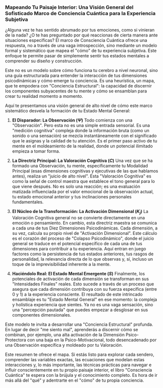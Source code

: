### **Mapeando Tu Paisaje Interior: Una Visión General del Sofisticado Marco de Conciencia Cuántica para la Experiencia Subjetiva**
¿Alguna vez te has sentido abrumado por tus emociones, como si vinieran de la nada? ¿O te has preguntado por qué reaccionas de cierta manera ante situaciones específicas? El marco de Consciencia Cuántica ofrece una respuesta, no a través de una vaga introspección, sino mediante un modelo formal y sistemático que mapea el "cómo" de tu experiencia subjetiva. Este enfoque te permite pasar de simplemente sentir tus estados mentales a comprender su diseño y construcción.

Este no es un modelo sobre cómo funciona tu cerebro a nivel neuronal, sino una guía estructurada para entender la interacción de tus dimensiones psicodinámicas y cómo emerge tu conciencia. Es una heurística, un mapa, que te empodera con "Conciencia Estructural": la capacidad de discernir los componentes subyacentes de tu mente y cómo se ensamblan para crear tu realidad momento a momento.

Aquí te presentamos una visión general de alto nivel de cómo este marco sistemático desvela la formación de tu Estado Mental General:

1.  **El Disparador: La Observación ($\Psi$)**
    Todo comienza con una "Observación". Pero esta no es una simple entrada sensorial. Es una "medición cognitiva" compleja donde la información bruta (como un sonido o una sensación) se mezcla instantáneamente con el significado que le asignas y la calidad de tu atención. Es el primer paso activo de tu mente en el moldeamiento de la realidad, donde un potencial ilimitado empieza a tomar forma.

2.  **La Directriz Principal: La Valoración Cognitiva ($C$)**
    Una vez que se ha formado una Observación, tu mente, específicamente tu Modalidad Principal (esas dimensiones cognitivas y ejecutivas de las que hablamos antes), realiza un "juicio de alto nivel". Esta "Valoración Cognitiva" es como la señal de control maestra que establece el tono general para lo que viene después. No es solo una reacción; es una evaluación matizada influenciada por el valor emocional de la observación actual, tu estado emocional anterior y tus inclinaciones personales fundamentales.

3.  **El Núcleo de la Transformación: La Activación Dimensional ($K_j$)**
    La Valoración Cognitiva general no se convierte directamente en una emoción o pensamiento. En cambio, esta directriz maestra se comunica a cada una de tus Diez Dimensiones Psicodinámicas. Cada dimensión, a su vez, calcula su propio nivel de "Activación Dimensional". Este cálculo es el corazón del proceso de "Colapso Psicodinámico", donde el juicio general se traduce en el potencial específico de cada una de tus dimensiones para contribuir a tu experiencia. Aquí entran en juego factores como la persistencia de tus estados anteriores, tus rasgos de personalidad, la relevancia directa de lo que observas y, sí, incluso un toque de la imprevisibilidad inherente a la mente.

4.  **Haciéndolo Real: El Estado Mental Emergente ($S$)**
    Finalmente, los potenciales de activación de cada dimensión se transforman en sus "Intensidades Finales" reales. Esto sucede a través de un proceso que asegura que cada dimensión contribuya con su fuerza específica (entre 0 y 1) a la experiencia consciente. El resultado de este intrincado ensamblaje es tu "Estado Mental General" en ese momento: la compleja y holística experiencia que sientes. Ya no es una vaga sensación, sino una "percepción pautada" que puedes empezar a desglosar en sus componentes dimensionales.

Este modelo te invita a desarrollar una "Conciencia Estructural" profunda. En lugar de decir "me siento mal", aprenderás a discernir cómo se combinan, por ejemplo, una alta activación de la Dimensión Psico-Protectora con una baja en la Psico-Motivacional, todo desencadenado por una Observación específica y moldeado por tu Valoración.

Este resumen te ofrece el mapa. Si estás listo para explorar cada sendero, comprender las variables exactas, las ecuaciones que modelan estas interacciones y, lo más importante, las técnicas prácticas para navegar e influir conscientemente en tu propio paisaje interior, el libro "Consciencia Cuántica" te espera con la brújula y el conocimiento completo. Es hora de ir más allá del "qué" y adentrarte en el "cómo" de tu propia conciencia.